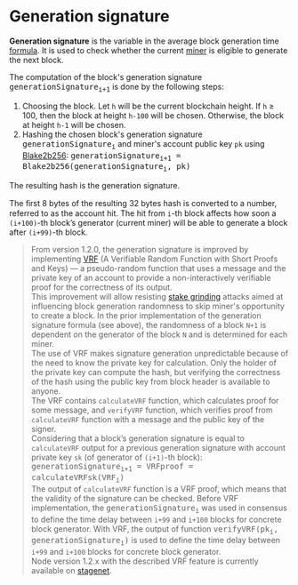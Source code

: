 # Generation signature

**Generation signature** is the variable in the average block generation time [formula](/blockchain/waves-protocol/fair-pos.md). It is used to check whether the current [miner](/blockchain/mining/miner.md) is eligible to generate the next block.

The computation of the block's generation signature <kbd>generationSignature<sub>i+1</sub></kbd> is done by the following steps:

1. Choosing the block. Let `h` will be the current blockchain height. If `h` ≥ 100, then the block at height `h-100` will be chosen. Otherwise, the block at height `h-1` will be chosen.
2. Hashing the chosen block's generation signature <kbd>generationSignature<sub>i</sub></kbd> and miner's account public key `pk` using [Blake2b256](https://en.wikipedia.org/wiki/BLAKE_(hash_function)):
<kbd>generationSignature<sub>i+1</sub> = Blake2b256(generationSignature<sub>i</sub>, pk)</kbd>

The resulting hash is the generation signature.

The ﬁrst 8 bytes of the resulting 32 bytes hash is converted to a number, referred to as the account hit. The hit from `i`-th block affects how soon a `(i+100)`-th block’s generator (current miner) will be able to generate a block after `(i+99)`-th block.

> From version 1.2.0, the generation signature is improved by implementing [VRF](https://tools.ietf.org/html/draft-irtf-cfrg-vrf-04) (A Verifiable Random Function with Short Proofs and Keys) — a pseudo-random function that uses a message and the private key of an account to provide a non-interactively verifiable proof for the correctness of its output.<br>
This improvement will allow resisting [stake grinding](https://github.com/ethereum/wiki/wiki/Proof-of-Stake-FAQ#how-does-validator-selection-work-and-what-is-stake-grinding) attacks aimed at influencing block generation randomness to skip miner's opportunity to create a block. In the prior implementation of the generation signature formula (see above), the randomness of a block `N+1` is dependent on the generator of the block `N` and is determined for each miner.<br>
The use of VRF makes signature generation unpredictable because of the need to know the private key for calculation. Only the holder of the private key can compute the hash, but verifying the correctness of the hash using the public key from block header is available to anyone.<br>
The VRF contains `calculateVRF` function, which calculates proof for some message, and `verifyVRF` function, which verifies proof from `calculateVRF` function with a message and the public key of the signer.<br>
Considering that a block’s generation signature is equal to `calculateVRF` output for a previous generation signature with account private key `sk` (of generator of `(i+1)`-th block):<br>
<kbd>generationSignature<sub>i+1</sub> = VRFproof = calculateVRFsk(VRF<sub>i</sub>)</kbd><br>
The output of `calculateVRF` function is a VRF proof, which means that the validity of the signature can be checked.
Before VRF implementation, the <kbd>generationSignature<sub>i</sub></kbd> was used in consensus to define the time delay between `i+99` and `i+100` blocks for concrete block generator. With VRF, the output of function <kbd>verifyVRF(pk<sub>i</sub>, generationSignature<sub>i</sub>)</kbd> is used to define the time delay between `i+99` and `i+100` blocks for concrete block generator.<br>Node version 1.2.x with the described VRF feature is currently available on [stagenet](/blockchain/blockchain-network/stage-network.md).
